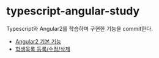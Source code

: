 # typescript-angular-study

Typescript와 Angular2를 학습하며 구현한 기능을 commit한다.

- [Angular2 기본 기능](https://github.com/JESS2/typescript-angular-study/tree/master/basic)
- [학생목록 등록/수정/삭제](https://github.com/JESS2/typescript-angular-study/tree/master/student1)